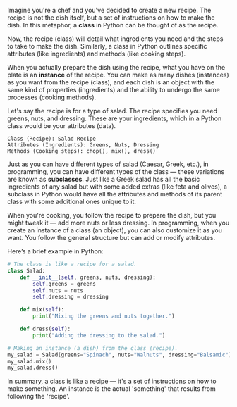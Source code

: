 Imagine you're a chef and you've decided to create a new recipe. The recipe is not the dish itself, but a set of instructions on how to make the dish. In this metaphor, a **class** in Python can be thought of as the recipe.

Now, the recipe (class) will detail what ingredients you need and the steps to take to make the dish. Similarly, a class in Python outlines specific attributes (like ingredients) and methods (like cooking steps).

When you actually prepare the dish using the recipe, what you have on the plate is an **instance** of the recipe. You can make as many dishes (instances) as you want from the recipe (class), and each dish is an object with the same kind of properties (ingredients) and the ability to undergo the same processes (cooking methods).

Let's say the recipe is for a type of salad. The recipe specifies you need greens, nuts, and dressing. These are your ingredients, which in a Python class would be your attributes (data).

```plaintext
Class (Recipe): Salad Recipe
Attributes (Ingredients): Greens, Nuts, Dressing
Methods (Cooking steps): chop(), mix(), dress()
```

Just as you can have different types of salad (Caesar, Greek, etc.), in programming, you can have different types of the class — these variations are known as **subclasses**. Just like a Greek salad has all the basic ingredients of any salad but with some added extras (like feta and olives), a subclass in Python would have all the attributes and methods of its parent class with some additional ones unique to it.

When you're cooking, you follow the recipe to prepare the dish, but you might tweak it — add more nuts or less dressing. In programming, when you create an instance of a class (an object), you can also customize it as you want. You follow the general structure but can add or modify attributes.

Here’s a brief example in Python:

```python
# The class is like a recipe for a salad.
class Salad:
    def __init__(self, greens, nuts, dressing):
        self.greens = greens
        self.nuts = nuts
        self.dressing = dressing

    def mix(self):
        print("Mixing the greens and nuts together.")

    def dress(self):
        print("Adding the dressing to the salad.")

# Making an instance (a dish) from the class (recipe).
my_salad = Salad(greens="Spinach", nuts="Walnuts", dressing="Balsamic")
my_salad.mix()
my_salad.dress()
```

In summary, a class is like a recipe — it's a set of instructions on how to make something. An instance is the actual 'something' that results from following the 'recipe'.